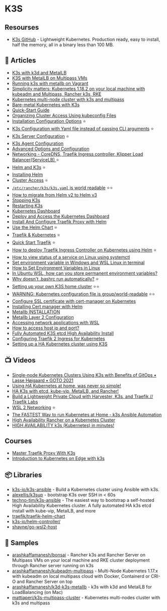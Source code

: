 # K3S

## Resourses
- [K3s GitHub](https://github.com/k3s-io/k3s) - Lightweight Kubernetes. Production ready, easy to install, half the memory, all in a binary less than 100 MB.

## 📕 Articles
- [K3s with k3d and MetalLB](https://blog.kubernauts.io/k3s-with-k3d-and-metallb-on-mac-923a3255c36e)
- [K3S with MetalLB on Multipass VMs](https://blog.kubernauts.io/k3s-with-metallb-on-multipass-vms-ac2b37298589)
- [Running k3s with metallb on Vagrant](https://medium.com/@toja/running-k3s-with-metallb-on-vagrant-bd9603a5113b)
- [Simplicity matters: Kubernetes 1.18.2 on your local machine with kubeadm and Multipass, Rancher k3s, RKE](https://blog.kubernauts.io/simplicity-matters-kubernetes-1-16-fffbf7e84944)
- [Kubernetes multi-node cluster with k3s and multipass](https://levelup.gitconnected.com/kubernetes-cluster-with-k3s-and-multipass-7532361affa3)
- [Bare-metal Kubernetes with K3s](https://blog.alexellis.io/bare-metal-kubernetes-with-k3s/)
- [Quick-Start Guide](https://docs.k3s.io/quick-start)
- [Organizing Cluster Access Using kubeconfig Files](https://kubernetes.io/docs/concepts/configuration/organize-cluster-access-kubeconfig/)
- [Installation Configuration Options](https://docs.k3s.io/installation/configuration) ⭐
- [K3s Configuration with Yaml file instead of passing CLI arguments](https://docs.k3s.io/installation/configuration#configuration-file) ⭐
- [K3s Server Configuration](https://docs.k3s.io/reference/server-config) ⭐
- [K3s Agent Configuration](https://docs.k3s.io/reference/agent-config)
- [Advanced Options and Configuration](https://docs.k3s.io/advanced)
- [Networking - CoreDNS, Traefik Ingress controller, Klipper Load Balancer(ServiceLB) ](https://docs.k3s.io/networking) ⭐
- [Helm and K3s](https://docs.k3s.io/helm) ⭐
- [Installing Helm](https://helm.sh/docs/intro/install/)
- [Cluster Access](https://docs.k3s.io/cluster-access) ⭐
- [`/etc/rancher/k3s/k3s.yaml` is world readable](https://github.com/k3s-io/k3s/issues/389) ⭐⭐
- [How to migrate from Helm v2 to Helm v3](https://helm.sh/blog/migrate-from-helm-v2-to-helm-v3/)
- [Stopping K3s](https://docs.k3s.io/upgrades/killall)
- [Restarting K3s](https://docs.k3s.io/upgrades/manual#restarting-k3s)
- [Kubernetes Dashboard](https://docs.k3s.io/installation/kube-dashboard)
- [Deploy and Access the Kubernetes Dashboard](https://kubernetes.io/docs/tasks/access-application-cluster/web-ui-dashboard/)
- [Install And Configure Traefik Proxy with Helm](https://traefik.io/blog/install-and-configure-traefik-with-helm/) 
- [Use the Helm Chart](https://doc.traefik.io/traefik/getting-started/install-traefik/#use-the-helm-chart) ⭐
- [Traefik & Kubernetes](https://doc.traefik.io/traefik/providers/kubernetes-ingress/) ⭐
- [Quick Start Traefik](https://doc.traefik.io/traefik/getting-started/quick-start-with-kubernetes/) ⭐
- [How to deploy Traefik Ingress Controller on Kubernetes using Helm](https://platform9.com/learn/v1.0/tutorials/traefik-ingress) ⭐
- [How to view status of a service on Linux using systemctl](https://www.cyberciti.biz/faq/systemd-systemctl-view-status-of-a-service-on-linux/)
- [Set environment variable in Windows and WSL Linux in terminal](https://dev.to/kapilgorve/set-environment-variable-in-windows-and-wsl-linux-in-terminal-3mg4)
- [How to Set Environment Variables in Linux](https://phoenixnap.com/kb/linux-set-environment-variable)
- [In Ubuntu WSL, how can you store permanent environment variables?](https://stackoverflow.com/questions/65258771/in-ubuntu-wsl-how-can-you-store-permanent-environment-variables)
- [Why doesn't .bashrc run automatically?](https://apple.stackexchange.com/questions/12993/why-doesnt-bashrc-run-automatically) ⭐
- [Setting up your own K3S home cluster](https://www.fullstaq.com/knowledge-hub/blogs/setting-up-your-own-k3s-home-cluster) ⭐⭐
- [WARNING: Kubernetes configuration file is group/world-readable](https://github.com/helm/helm/issues/9115) ⭐⭐
- [Configure SSL certificate with cert-manager on Kubernetes](https://blog.knoldus.com/configure-ssl-certificate-with-cert-manager-on-kubernetes/)
- [Installing Cert manager with Helm](https://cert-manager.io/docs/installation/helm/)
- [Metallb INSTALLATION](https://metallb.universe.tf/installation/)
- [Metallb Layer 2 Configuration](https://metallb.universe.tf/configuration/#layer-2-configuration)
- [Accessing network applications with WSL](https://learn.microsoft.com/en-us/windows/wsl/networking)
- [How to access host ip and port?](https://github.com/microsoft/WSL/issues/1032)
- [Fully Automated K3S etcd High Availability Install](https://docs.technotim.live/posts/k3s-etcd-ansible/)
- [Configuring Traefik 2 Ingress for Kubernetes](https://docs.technotim.live/posts/k3s-traefik-rancher/)
- [Setting up a HA Kubernetes cluster using K3S](https://gabrieltanner.org/blog/ha-kubernetes-cluster-using-k3s/)

## 📺 Videos
- [Single-node Kubernetes Clusters Using K3s with Benefits of GitOps • Lasse Højgaard • GOTO 2021](https://www.youtube.com/watch?v=ePyFJ7Hd57Q)
- [Using *HA* Kubernetes at home, was never so simple!](https://www.youtube.com/watch?v=UdjhFLV1yt8)
- [HA K3s with etcd, kube-vip, MetalLB, and Rancher!](https://www.youtube.com/watch?v=9PLw1xalcYA)
- [Build a Lightweight Private Cloud with Harvester, K3s, and Traefik // Traefik Labs](https://www.youtube.com/watch?v=Lu60U2X7SYI)
- [WSL 2 Networking](https://www.youtube.com/watch?v=yCK3easuYm4) ⭐
- [The FASTEST Way to run Kubernetes at Home - k3s Ansible Automation](https://www.youtube.com/watch?v=CbkEWcUZ7zM)
- [High Availability Rancher on a Kubernetes Cluster](https://www.youtube.com/watch?v=APsZJbnluXg)
- [HIGH AVAILABILITY k3s (Kubernetes) in minutes!](https://www.youtube.com/watch?v=UoOcLXfa8EU)

## Courses
- [Master Traefik Proxy With K3s](https://academy.traefik.io/courses/master-traefik-proxy-with-k3s)
- [Introduction to Kubernetes on Edge with k3s](https://training.linuxfoundation.org/training/introduction-to-kubernetes-on-edge-with-k3s-lfs156x/)

## 📦 Libraries
- [k3s-io/k3s-ansible](https://github.com/k3s-io/k3s-ansible) - Build a Kubernetes cluster using Ansible with k3s.
- [alexellis/k3sup](https://github.com/alexellis/k3sup) - bootstrap K3s over SSH in < 60s
- [techno-tim/k3s-ansible](https://github.com/techno-tim/k3s-ansible) - The easiest way to bootstrap a self-hosted High Availability Kubernetes cluster. A fully automated HA k3s etcd install with kube-vip, MetalLB, and more
- [traefik/traefik-helm-chart](https://github.com/traefik/traefik-helm-chart)
- [k3s-io/helm-controller/](https://github.com/k3s-io/helm-controller/)
- [shayne/go-wsl2-host](https://github.com/shayne/go-wsl2-host)

## 🚀 Samples
- [arashkaffamanesh/bonsai](https://github.com/arashkaffamanesh/bonsai) - Rancher k3s and Rancher Server on Multipass VMs on your local machine and RKE cluster deployment through Rancher server running on k3s
- [arashkaffamanesh/kubeadm-multipass](https://github.com/arashkaffamanesh/kubeadm-multipass) - Multi-Node Kubernetes 1.17.x with kubeadm on local multipass cloud with Docker, Containerd or CRI-O and Rancher Server on top
- [arashkaffamanesh/k3d-k3s-metallb](https://github.com/arashkaffamanesh/k3d-k3s-metallb) - k3s with k3d and MetalLB for LoadBalancing (on Mac)
- [mattiaperi/k3s-multipass-cluster](https://github.com/mattiaperi/k3s-multipass-cluster) - Kubernetes multi-nodes cluster with k3s and multipass

